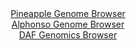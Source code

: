 <div id="Pineapple_Genome_Browser" align="center">
  <a href="https://igv.org/app/?sessionURL=blob:zZNRT9swFIX_iyXQJqWJkzRJEwlNKVBoQQzo0ggQipzESQ2OndpuUqj63.ehTXthEn3YNMkP9pXte87x5y3osJCEMxABx7Q907aBAeSS93PUtBRfoQZLEFWISmwAgSssMCswiLagQlKh5PZSn1wq1crIsohqBw1iNTela6IGvXKGemkWvLGOOaUo5wIpLqQ1FqjjFqm7QY9z1Lam7u2anlUihSxE2yVnklstZnXW6_uyX6Wsxow3OGvWVJE3AZnWozWWZoW.xOk8Lgos5QV.mZZH8cU0Xrinyf2Zf3yffD1PEz89nJOaIbUW.Oim_zaOcxrMKDtwxiP.KtbJXX05TqfJZHjgnhyebloisDyyA3vkhr4d.joawkq8.Z9c60H2dJ4uqmlxvsnnM.XlzuyqKlfT1UndjNz3fQdgZwDKi7UmARRLEUQ2NFzoG57jD35M7ZEBYajTEZyA6OHRAEqg4llvf9gC9dJqXoDEq_UbOgbgosQCRIMQwsAOQ8cbBkMYhvbO2IK1oH8v2klyGwbQiR3HzypClYa5zCRrpYkYM7uiMuvXPbPcDOPTcXN.d.1NLvBy1T09w_76uXU7Jf.QpQF067fn00Y_ouifUPcRIabK90UNPcET56bTiJ0N00Vxt5jnV_q3bYbzSfs.bCNtd79wKi4apPR.XdHLn7x1SBDElC50RJKcUKJeUp0j70FkO67GFhSccs0hEHX.CRrQsD34.Tee7u5x9x0-">Pineapple Genome Browser</a>
</div>
<div id="Alphonso_Genome_Browser" align="center">
  <a href="https://igv.org/app/?sessionURL=blob:zZNRT9swFIX_iyXQJqWJnbQJiYSmtrSstFBEF7qBUOQkTmpIbNd2GqDqf59hm_bCJPqwaZIf7Cvb95zjz1uwIVJRzkAEXBv1bISABdSKtwtci4pc4JooEBW4UsQCkhREEpYREG1BgZXG8dXMnFxpLVTkOFSLTo1ZyW3l2bjGz5zhVtkZr50hryqccok1l8oZSLzhDi03nZakWAjb9PbsnpNjjR1ciRVnijuCsDJpzX3Jr1JSEsZrktRNpemrgMToMRpzu8Cf.stFP8uIUlPyNMmP.9NJ_9obxTen_vAmnn9exv7ycEFLhnUjybEkja_C08nluj8qZdx4bXiWPnZn4xweeCeHo0dBJVHHKEBHXujDMDTBUJaTx__Jsxl0T9_.6P5reB4K__yyvcHXwWBYq_N1vVD3oz_43lmg4lljOADZSgYRgpYHfavn.p2XKTqyIHxJR3IKots7C2iJswez_XYL9JMwtABF1s0rOBbgMicSRJ0QwgCFodvrBl3TBe2sLWhk9feiHcdXYQDdvuv6SUErbVDOE8WEsjFj9iYr7PJ53ywnw9zH3.bz1VhcIDQVaRZ7zeUga_gbWSIIjX_T.vX5jNH3KPon1L1HiK3TfVGD.dGX0fLE88mYqgc5c.dr6FVd.nzgDt76ZD8C2i.cgssaa7PfVMzyJ28bLClm2hQ2VNGUVlQ_LU2OvAURcj2DLch4xQ2HQJbpB2hBC_Xgx994eru73Xc-">Alphonso Genome Browser</a>
</div>


<div id="DAF_Genomics_Browser" align="center">
  <a href="https://igv.org/app/?sessionURL=blob:tZFra9swFIb_iyD9ZDu2fIsNYbhbsmbZVtrUzZZSgmofxyKW5UpyEi_kv1fzOga7MAYdSELiXN5X5zmiHQhJeY1ihC3HtxwHGUiWfL8grKngI2EgUVyQSoKBBBQgoM4AxUdUEKlIev1eV5ZKNTIeDnNSmBuoOaOZtKRrkcaUvFUl6FQTW4SRL7wme2llnOlkRYakakpeSz4kWQZSmvawgXqz3hN9fI.t.5awZm2laK.61ia0sdwqiHZL6xwOfzHyH5T1oq.S5SLp6.fQzfJxMp8lt.4kXb0NXq_Sy4tlGizPFnRTE9UKGPtdNZ9u2bLb335YNduF59Obd.e7xN2mA_fN2eTQUAFy7ITOyI0CB_voZKCKZ61GgLJSOLHjGSEeGdjzzOer6wd6BoJTFN_dG0gJkm11.t0Rqa7RoJCEx7ZnZiAuchAoNiPbDp0owr4XenYUOSfjiFpRvTDJaXodhTZOMA6sB8K0fkGrfnxa6NfgS2H8qbPe_4rpavaZBmHy6eYwwNNygM_ZbtLBw_xCNqPLafZbVF8h_PFrBReMKB369nwGQyqtyKBWP8i4p_vTEw--">DAF Genomics Browser</a>
</div>
